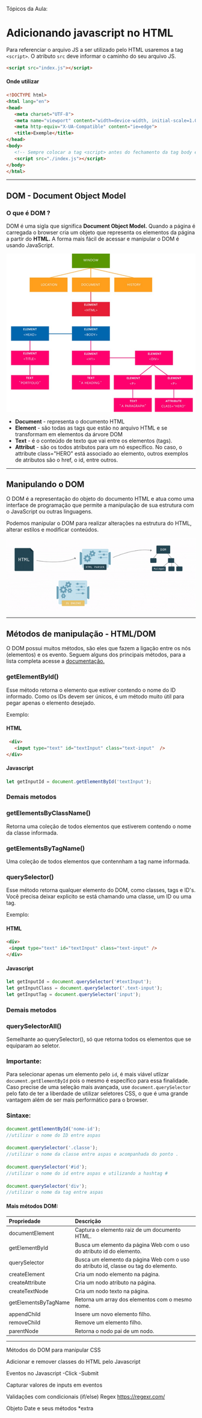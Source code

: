 Tópicos da Aula:

# Adicionando javascript no HTML

Para referenciar o arquivo JS a ser utilizado pelo HTML usaremos a tag `<script>`. O atributo `src` deve informar o caminho do seu arquivo JS.

```HTML
<script src="index.js"></script>
```

#### Onde utilizar

```HTML
<!DOCTYPE html>
<html lang="en">
<head>
   <meta charset="UTF-8">
   <meta name="viewport" content="width=device-width, initial-scale=1.0">
   <meta http-equiv="X-UA-Compatible" content="ie=edge">
   <title>Exemple</title>
</head>
<body>
   <!-- Sempre colocar a tag <script> antes do fechamento da tag body e ao final das demais tags. -->
   <script src="./index.js"></script>
</body>
</html>
```

---

## DOM - Document Object Model

### O que é DOM ?

DOM é uma sigla que significa **Document Object Model.** Quando a página é carregada o browser cria um objeto que representa os elementos da página a partir do **HTML.** A forma mais fácil de acessar e manipular o DOM é usando JavaScript.

![Capa do Slide](./assets/dom.jpg)

- **Document** - representa o documento HTML
- **Element** - são todas as tags que estão no arquivo HTML e se transformam em elementos da árvore DOM
- **Text** - é o conteúdo de texto que vai entre os elementos (tags).
- **Attribut** - são os todos atributos para um nó específico. No caso, o attribute class="HERO" está associado ao elemento, outros exemplos de atributos são o href, o id, entre outros.

---

## Manipulando o DOM

O DOM é a representação do objeto do documento HTML e atua como uma interface de programação que permite a manipulação de sua estrutura com o JavaScript ou outras linguagens.

Podemos manipular o DOM para realizar alterações na estrutura do HTML, alterar estilos e modificar conteúdos.

![Capa do Slide](./assets/dom.gif)

---

## Métodos de manipulação - HTML/DOM

O DOM possui muitos métodos, são eles que fazem a ligação entre os nós (elementos) e os evento.
Seguem alguns dos principais métodos, para a lista completa acesse a [documentação.](https://developer.mozilla.org/en-US/docs/Web/API/Document)

### getElementById()

Esse método retorna o elemento que estiver contendo o nome do ID informado. Como os IDs devem ser únicos, é um método muito útil para pegar apenas o elemento desejado.

Exemplo:

#### HTML

```HTML
 <div>
   <input type="text" id="textInput" class="text-input"  />
</div>
```

#### Javascript

```js
let getInputId = document.getElementById('textInput');
```

### Demais metodos

### getElementsByClassName()

Retorna uma coleção de todos elementos que estiverem contendo o nome da classe informada.

### getElementsByTagName()

Uma coleção de todos elementos que contennham a tag name informada.

### querySelector()

Esse método retorna qualquer elemento do DOM, como classes, tags e ID's. Você precisa deixar explicito se está chamando uma classe, um ID ou uma tag.

Exemplo:

#### HTML

```HTML
<div>
 <input type="text" id="textInput" class="text-input" />
</div>
```

#### Javascript

```js
let getInputId = document.querySelector('#textInput');
let getInputClass = document.querySelector('.text-input');
let getInputTag = document.querySelector('input');
```

### Demais metodos

### querySelectorAll()

Semelhante ao querySelector(), só que retorna todos os elementos que se equiparam ao seletor.

### **Importante**:

Para selecionar apenas um elemento pelo `id`, é mais viável utlizar `document.getElementById` pois o mesmo é específico para essa finalidade. Caso precise de uma seleção mais avançada, use `document.querySelector` pelo fato de ter a liberdade de utilizar seletores CSS, o que é uma grande vantagem além de ser mais performático para o browser.

### **Sintaxe**:

```js
document.getElementById('nome-id');
//utilizar o nome do ID entre aspas

document.querySelector('.classe');
//utilizar o nome da classe entre aspas e acompanhada do ponto .

document.querySelector('#id');
//utilizar o nome do id entre aspas e utilizando a hashtag #

document.querySelector('div');
//utilizar o nome da tag entre aspas
```

#### **Mais métodos DOM**:

| Propriedade          | Descrição                                                                            |
| :------------------- | :----------------------------------------------------------------------------------- |
| documentElement      | Captura o elemento raiz <html> de um documento HTML.                                 |
| getElementById       | Busca um elemento da página Web com o uso do atributo id do elemento.                |
| querySelector        | Busca um elemento da página Web com o uso do atributo id, classe ou tag do elemento. |
| createElement        | Cria um nodo elemento na página.                                                     |
| createAttribute      | Cria um nodo atributo na página.                                                     |
| createTextNode       | Cria um nodo texto na página.                                                        |
| getElementsByTagName | Retorna um array dos elementos com o mesmo nome.                                     |
| appendChild          | Insere um novo elemento filho.                                                       |
| removeChild          | Remove um elemento filho.                                                            |
| parentNode           | Retorna o nodo pai de um nodo.                                                       |

---

Métodos do DOM para manipular CSS

Adicionar e remover classes do HTML pelo Javascript

Eventos no Javascript
-Click
-Submit

Capturar valores de inputs em eventos

Validações com condicionais (if/else)
Regex https://regexr.com/

Objeto Date e seus métodos \*extra
